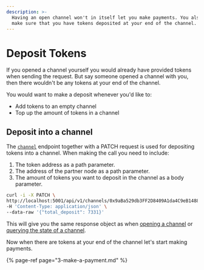 ```yaml
---
description: >-
  Having an open channel won't in itself let you make payments. You also need to
  make sure that you have tokens deposited at your end of the channel.
---
```


# Deposit Tokens

If you opened a channel yourself you would already have provided tokens when sending the request. But say someone opened a channel with you, then there wouldn't be any tokens at your end of the channel.

You would want to make a deposit whenever you'd like to:

* Add tokens to an empty channel
* Top up the amount of tokens in a channel

## Deposit into a channel

The [`channel`](../resources/channels.md#increase-deposit) endpoint together with a PATCH request is used for depositing tokens into a channel. When making the call you need to include:

1. The token address as a path parameter.
2. The address of the partner node as a path parameter.
3. The amount of tokens you want to deposit in the channel as a body parameter.

```bash
curl -i -X PATCH \
http://localhost:5001/api/v1/channels/0x9aBa529db3FF2D8409A1da4C9eB148879b046700/0x61C808D82A3Ac53231750daDc13c777b59310bD9 \
-H 'Content-Type: application/json' \
--data-raw '{"total_deposit": 7331}'
```

This will give you the same response object as when [opening a channel](2-open-a-channel.md#open-a-channel) or [querying the state of a channel](2-open-a-channel.md#query-the-state-of-a-channel).

Now when there are tokens at your end of the channel let's start making payments.

{% page-ref page="3-make-a-payment.md" %}



